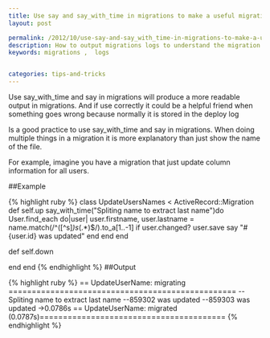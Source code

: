 ```yaml
---
title: Use say and say_with_time in migrations to make a useful migration log
layout: post

permalink: /2012/10/use-say-and-say_with_time-in-migrations-to-make-a-useful-migration-log/
description: How to output migrations logs to understand the migration stuff
keywords: migrations ,  logs


categories: tips-and-tricks
---
```


Use say\_with\_time and say in migrations will produce a more readable output in migrations. And if use correctly it could be a helpful friend when something goes wrong because normally it is stored in the deploy log

Is a good practice to use say\_with\_time and say in migrations. When doing multiple things in a migration it is more explanatory than just show the name of the file.

For example, imagine you have a migration that just update column information for all users.


##Example

{% highlight ruby %}
class UpdateUsersNames < ActiveRecord::Migration
  def self.up
    say_with_time("Spliting name to extract last name")do
      User.find_each do|user|
        user.firstname, user.lastname = name.match(/^([^s]*)s*(.*)$/).to_a[1..-1] if user.changed?
        user.save
        say "#{user.id} was updated"
      end
    end
  end

  def self.down

  end
end
{% endhighlight %}
##Output

{% highlight ruby %}
==  UpdateUserName: migrating =================================================
--Spliting name to extract last name
--859302 was updated
--859303 was updated
   ->0.0786s
==  UpdateUserName: migrated (0.0787s)========================================
{% endhighlight %}
